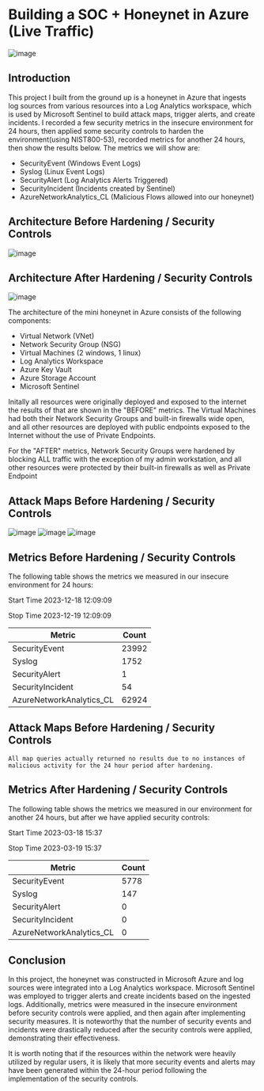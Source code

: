 # Building a SOC + Honeynet in Azure (Live Traffic)
![image](https://github.com/WilliusThe3rd/Azure-SOC/assets/115587517/3fce0783-ccd9-4754-a09b-da76ff8562fb)


## Introduction

This project I built from the ground up is a honeynet in Azure that ingests log sources from various resources into a Log Analytics workspace, which is used by Microsoft Sentinel to build attack maps, trigger alerts, and create incidents. I recorded a few security metrics in the insecure environment for 24 hours, then applied some security controls to harden the environment(using NIST800-53), recorded metrics for another 24 hours, then show the results below. The metrics we will show are:

- SecurityEvent (Windows Event Logs)
- Syslog (Linux Event Logs)
- SecurityAlert (Log Analytics Alerts Triggered)
- SecurityIncident (Incidents created by Sentinel)
- AzureNetworkAnalytics_CL (Malicious Flows allowed into our honeynet)

## Architecture Before Hardening / Security Controls
![image](https://github.com/WilliusThe3rd/Azure-SOC/assets/115587517/d96989e1-9d30-4d0d-95da-e39b25b3c1da)


## Architecture After Hardening / Security Controls
![image](https://github.com/WilliusThe3rd/Azure-SOC/assets/115587517/baca6d46-3094-4cd3-84ea-8aa0a82aca69)


The architecture of the mini honeynet in Azure consists of the following components:

- Virtual Network (VNet)
- Network Security Group (NSG)
- Virtual Machines (2 windows, 1 linux)
- Log Analytics Workspace
- Azure Key Vault
- Azure Storage Account
- Microsoft Sentinel

Initally all resources were originally deployed and exposed to the internet the results of that are shown in the "BEFORE" metrics. The Virtual Machines had both their Network Security Groups and built-in firewalls wide open, and all other resources are deployed with public endpoints exposed to the Internet without the use of Private Endpoints.

For the "AFTER" metrics, Network Security Groups were hardened by blocking ALL traffic with the exception of my admin workstation, and all other resources were protected by their built-in firewalls as well as Private Endpoint

## Attack Maps Before Hardening / Security Controls
![image](https://github.com/WilliusThe3rd/Azure-SOC/assets/115587517/519844b3-5187-4ca8-830d-829034228ff3)
![image](https://github.com/WilliusThe3rd/Azure-SOC/assets/115587517/0a6f9921-fb8d-4293-9832-6cb8da7f8a81)
![image](https://github.com/WilliusThe3rd/Azure-SOC/assets/115587517/004b6ff8-df7a-47d2-8772-d85ed6ba6c79)

## Metrics Before Hardening / Security Controls

The following table shows the metrics we measured in our insecure environment for 24 hours:

Start Time 2023-12-18 12:09:09

Stop Time 2023-12-19 12:09:09

| Metric                   | Count
| ------------------------ | -----
| SecurityEvent            | 23992
| Syslog                   | 1752
| SecurityAlert            | 1
| SecurityIncident         | 54
| AzureNetworkAnalytics_CL | 62924

## Attack Maps Before Hardening / Security Controls

```All map queries actually returned no results due to no instances of malicious activity for the 24 hour period after hardening.```

## Metrics After Hardening / Security Controls

The following table shows the metrics we measured in our environment for another 24 hours, but after we have applied security controls:

Start Time 2023-03-18 15:37

Stop Time	2023-03-19 15:37

| Metric                   | Count
| ------------------------ | -----
| SecurityEvent            | 5778
| Syslog                   | 147
| SecurityAlert            | 0
| SecurityIncident         | 0
| AzureNetworkAnalytics_CL | 0

## Conclusion

In this project, the honeynet was constructed in Microsoft Azure and log sources were integrated into a Log Analytics workspace. Microsoft Sentinel was employed to trigger alerts and create incidents based on the ingested logs. Additionally, metrics were measured in the insecure environment before security controls were applied, and then again after implementing security measures. It is noteworthy that the number of security events and incidents were drastically reduced after the security controls were applied, demonstrating their effectiveness.

It is worth noting that if the resources within the network were heavily utilized by regular users, it is likely that more security events and alerts may have been generated within the 24-hour period following the implementation of the security controls.

